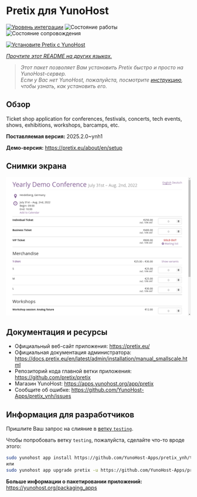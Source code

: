 <!--
Важно: этот README был автоматически сгенерирован <https://github.com/YunoHost/apps/tree/master/tools/readme_generator>
Он НЕ ДОЛЖЕН редактироваться вручную.
-->

# Pretix для YunoHost

[![Уровень интеграции](https://apps.yunohost.org/badge/integration/pretix)](https://ci-apps.yunohost.org/ci/apps/pretix/)
![Состояние работы](https://apps.yunohost.org/badge/state/pretix)
![Состояние сопровождения](https://apps.yunohost.org/badge/maintained/pretix)

[![Установите Pretix с YunoHost](https://install-app.yunohost.org/install-with-yunohost.svg)](https://install-app.yunohost.org/?app=pretix)

*[Прочтите этот README на других языках.](./ALL_README.md)*

> *Этот пакет позволяет Вам установить Pretix быстро и просто на YunoHost-сервер.*  
> *Если у Вас нет YunoHost, пожалуйста, посмотрите [инструкцию](https://yunohost.org/install), чтобы узнать, как установить его.*

## Обзор

Ticket shop application for conferences, festivals, concerts, tech events, shows, exhibitions, workshops, barcamps, etc.

**Поставляемая версия:** 2025.2.0~ynh1

**Демо-версия:** <https://pretix.eu/about/en/setup>

## Снимки экрана

![Снимок экрана Pretix](./doc/screenshots/screenshot.png)

## Документация и ресурсы

- Официальный веб-сайт приложения: <https://pretix.eu/>
- Официальная документация администратора: <https://docs.pretix.eu/en/latest/admin/installation/manual_smallscale.html>
- Репозиторий кода главной ветки приложения: <https://github.com/pretix/pretix>
- Магазин YunoHost: <https://apps.yunohost.org/app/pretix>
- Сообщите об ошибке: <https://github.com/YunoHost-Apps/pretix_ynh/issues>

## Информация для разработчиков

Пришлите Ваш запрос на слияние в [ветку `testing`](https://github.com/YunoHost-Apps/pretix_ynh/tree/testing).

Чтобы попробовать ветку `testing`, пожалуйста, сделайте что-то вроде этого:

```bash
sudo yunohost app install https://github.com/YunoHost-Apps/pretix_ynh/tree/testing --debug
или
sudo yunohost app upgrade pretix -u https://github.com/YunoHost-Apps/pretix_ynh/tree/testing --debug
```

**Больше информации о пакетировании приложений:** <https://yunohost.org/packaging_apps>

